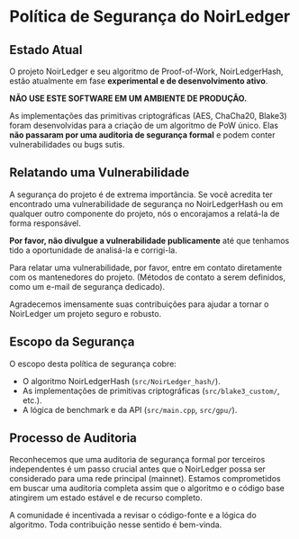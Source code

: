 # Política de Segurança do NoirLedger

## Estado Atual

O projeto NoirLedger e seu algoritmo de Proof-of-Work, NoirLedgerHash, estão atualmente em fase **experimental e de desenvolvimento ativo**.

**NÃO USE ESTE SOFTWARE EM UM AMBIENTE DE PRODUÇÃO.**

As implementações das primitivas criptográficas (AES, ChaCha20, Blake3) foram desenvolvidas para a criação de um algoritmo de PoW único. Elas **não passaram por uma auditoria de segurança formal** e podem conter vulnerabilidades ou bugs sutis.

## Relatando uma Vulnerabilidade

A segurança do projeto é de extrema importância. Se você acredita ter encontrado uma vulnerabilidade de segurança no NoirLedgerHash ou em qualquer outro componente do projeto, nós o encorajamos a relatá-la de forma responsável.

**Por favor, não divulgue a vulnerabilidade publicamente** até que tenhamos tido a oportunidade de analisá-la e corrigi-la.

Para relatar uma vulnerabilidade, por favor, entre em contato diretamente com os mantenedores do projeto. (Métodos de contato a serem definidos, como um e-mail de segurança dedicado).

Agradecemos imensamente suas contribuições para ajudar a tornar o NoirLedger um projeto seguro e robusto.

## Escopo da Segurança

O escopo desta política de segurança cobre:

*   O algoritmo NoirLedgerHash (`src/NoirLedger_hash/`).
*   As implementações de primitivas criptográficas (`src/blake3_custom/`, etc.).
*   A lógica de benchmark e da API (`src/main.cpp`, `src/gpu/`).

## Processo de Auditoria

Reconhecemos que uma auditoria de segurança formal por terceiros independentes é um passo crucial antes que o NoirLedger possa ser considerado para uma rede principal (mainnet). Estamos comprometidos em buscar uma auditoria completa assim que o algoritmo e o código base atingirem um estado estável e de recurso completo.

A comunidade é incentivada a revisar o código-fonte e a lógica do algoritmo. Toda contribuição nesse sentido é bem-vinda.